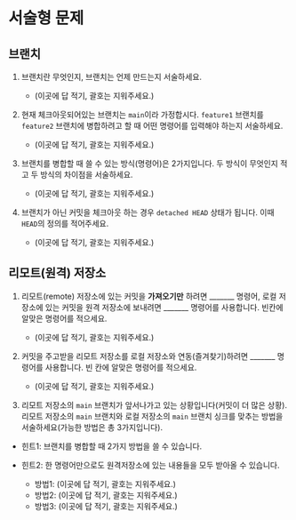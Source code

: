 # 서술형 문제

## 브랜치

1. 브랜치란 무엇인지, 브랜치는 언제 만드는지 서술하세요.

   - (이곳에 답 적기, 괄호는 지워주세요.)

2. 현재 체크아웃되어있는 브랜치는 `main`이라 가정합시다. `feature1` 브랜치를 `feature2` 브랜치에 병합하려고 할 때 어떤 명령어를 입력해야 하는지 서술하세요.

   - (이곳에 답 적기, 괄호는 지워주세요.)

3. 브랜치를 병합할 때 쓸 수 있는 방식(명령어)은 2가지입니다. 두 방식이 무엇인지 적고 두 방식의 차이점을 서술하세요.

   - (이곳에 답 적기, 괄호는 지워주세요.)

4. 브랜치가 아닌 커밋을 체크아웃 하는 경우 `detached HEAD` 상태가 됩니다. 이때 `HEAD`의 정의를 적어주세요.

   - (이곳에 답 적기, 괄호는 지워주세요.)

## 리모트(원격) 저장소

1. 리모트(remote) 저장소에 있는 커밋을 **가져오기만** 하려면 _______ 명령어, 로컬 저장소에 있는 커밋을 원격 저장소에 보내려면 _______ 명령어를 사용합니다. 빈칸에 알맞은 명령어를 적으세요.

   - (이곳에 답 적기, 괄호는 지워주세요.)

2. 커밋을 주고받을 리모트 저장소를 로컬 저장소와 연동(즐겨찾기)하려면 _______ 명령어를 사용합니다. 빈 칸에 알맞은 명령어를 적으세요.

   - (이곳에 답 적기, 괄호는 지워주세요.)

3. 리모트 저장소의 `main` 브랜치가 앞서나가고 있는 상황입니다(커밋이 더 많은 상황). 리모트 저장소의 `main` 브랜치와 로컬 저장소의 `main` 브랜치 싱크를 맞추는 방법을 서술하세요(가능한 방법은 총 3가지입니다).

- 힌트1: 브랜치를 병합할 때 2가지 방법을 쓸 수 있습니다.
- 힌트2: 한 명령어만으로도 원격저장소에 있는 내용들을 모두 받아올 수 있습니다.

   - 방법1: (이곳에 답 적기, 괄호는 지워주세요.)
   - 방법2: (이곳에 답 적기, 괄호는 지워주세요.)
   - 방법3: (이곳에 답 적기, 괄호는 지워주세요.)
